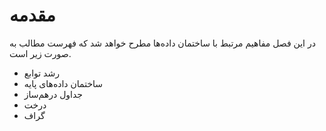 # مقدمه

در این فصل مفاهیم مرتبط با ساختمان داده‌ها مطرح خواهد شد که فهرست مطالب به صورت زیر است.

* رشد توابع
* ساختمان داده‌های پایه
* جداول درهم‌ساز 
* درخت 
* گراف

